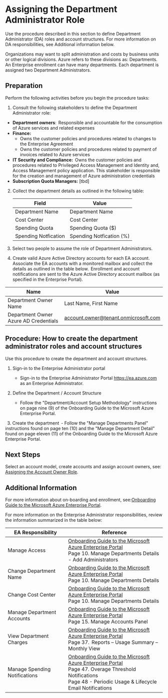 # Assigning the Department Administrator Role


Use the procedure described in this section to define Department Administrator (DA) roles and account structures. For more 
information on DA responsibilities, see Additional information below.   


Organizations may want to split administration and costs by business units or other logical divisions. Azure refers to these 
divisions as: Departments. An Enterprise enrollment can have many departments. Each department is assigned two Department 
Administrators.   


 
## Preparation 


Perform the following activities before you begin the procedure tasks:  
 

1. Consult the following stakeholders to define the Department Administrator role:  

- **Department owners**:  Responsible and accountable for the consumption of Azure services and related expenses  
- **Finance:** 
     - Owns the customer policies and procedures related to changes to the Enterprise Agreement  
     - Owns the customer policies and procedures related to payment of invoices related to Azure services  
- **IT Security and Compliance:**  Owns the customer policies and procedures related to Privileged Access Management 
and Identity and, Access Management policy application. This stakeholder is responsible for the creation and 
management of Azure administration credentials  
- **Subscription Quota Managers:** [tbd]  



2. Collect the department details as outlined in the following table:  

   | __Field__ | __Value__ |
   |------------------------------|----------------------------|
   | Department Name  | Department Name   | 
   | Cost Center    | Cost Center | 
   | Spending Quota  | Spending Quota ($)  | 
   | Spending Notfication    | Spending Notfication (%) |  

   
3. Select two people to assume the role of Department Administrators.    

4. Create valid Azure Active Directory accounts for each EA account. Associate the EA accounts with a monitored mailbox and 
collect the details as outlined in the table below.  Enrollment and account notifications are sent to the Azure Active 
Directory account mailbox (as specified in the Enterprise Portal).  


| __Name__ | __Value__ |
|------------------------------|----------------------------|
| Department Owner Name  | Last Name, First Name  | 
| Department Owner Azure AD Credentials     | account.owner@tenant.onmicrosoft.com | 


 


## Procedure:  How to create the department administrator roles and account structures 

Use this procedure to create the department and account structures. 


1. Sign-in to the Enterprise Administrator portal  
   - Sign-in to the Enterprise Administrator Portal https://ea.azure.com as an Enterprise Administrator.  

 

2. Define the Department / Account Structure  
   - Follow the "Department/Account Setup Methodology" instructions on page nine (9) of the Onboarding Guide to the 
Microsoft Azure Enterprise Portal.  

  
3. Create the department  
    - Follow the "Manage Departments Panel" instructions found on page ten (10) and the "Manage Department Detail" found 
on page eleven (11) of the Onboarding Guide to the Microsoft Azure Enterprise Portal.  



## Next Steps 
Select an account model, create accounts and assign account owners, see:  [Assigning the Account Owner Role](1.3-Assigning-the-Account-Owner-Role.md).  


## Additional Information
For more information about on-boarding and enrollment, see:[Onboarding Guide to the Microsoft Azure Enterprise Portal](https://eaportalonboardingvideos.blob.core.windows.net/onboardingvideos/AzureDirectEACustomerOnboardingGuide_En.pdf). 

For more information on the Enterprise Administrator responsibilities, review the information summarized in the table below:  


| __EA Responsibility__ | __Reference__ |
|------------------------------|----------------------------|
| Manage Access   | [Onboarding Guide to the Microsoft Azure Enterprise Portal](https://eaportalonboardingvideos.blob.core.windows.net/onboardingvideos/AzureDirectEACustomerOnboardingGuide_En.pdf) </br> Page 10. Manage Departments Details - Add Administrators    | 
| Change Department Name  | [Onboarding Guide to the Microsoft Azure Enterprise Portal](https://eaportalonboardingvideos.blob.core.windows.net/onboardingvideos/AzureDirectEACustomerOnboardingGuide_En.pdf) </br> Page 10. Manage Departments Details    | 
| Change Cost Center   | [Onboarding Guide to the Microsoft Azure Enterprise Portal](https://eaportalonboardingvideos.blob.core.windows.net/onboardingvideos/AzureDirectEACustomerOnboardingGuide_En.pdf) </br> Page 10. Manage Departments Details | 
| Manage Department Accounts   | [Onboarding Guide to the Microsoft Azure Enterprise Portal](https://eaportalonboardingvideos.blob.core.windows.net/onboardingvideos/AzureDirectEACustomerOnboardingGuide_En.pdf) </br> Page 15. Manage Accounts Panel  | 
| View Department Charges   | [Onboarding Guide to the Microsoft Azure Enterprise Portal](https://eaportalonboardingvideos.blob.core.windows.net/onboardingvideos/AzureDirectEACustomerOnboardingGuide_En.pdf) </br> Page 37.  Reports – Usage Summary – Monthly View | 
| Manage Spending Notifications    | [Onboarding Guide to the Microsoft Azure Enterprise Portal](https://eaportalonboardingvideos.blob.core.windows.net/onboardingvideos/AzureDirectEACustomerOnboardingGuide_En.pdf) </br> Page 47. Overage Threshold Notifications  <br/> Page 48 - Periodic Usage & Lifecycle Email Notifications  | 

